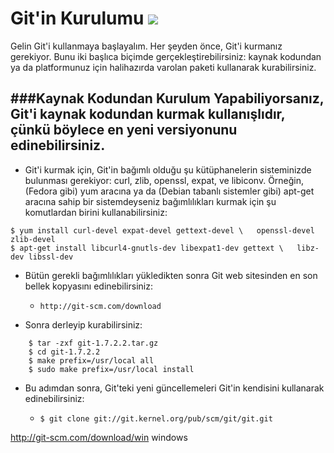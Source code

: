 Git'in Kurulumu  ![][1]
===============

Gelin Git'i kullanmaya başlayalım. Her şeyden önce, Git'i kurmanız gerekiyor. Bunu iki başlıca biçimde gerçekleştirebilirsiniz: kaynak kodundan ya da platformunuz için halihazırda varolan paketi kullanarak kurabilirsiniz.

###Kaynak Kodundan Kurulum 
 Yapabiliyorsanız, Git'i kaynak kodundan kurmak kullanışlıdır, çünkü böylece en yeni versiyonunu edinebilirsiniz.
 ----
* Git'i kurmak için, Git'in bağımlı olduğu şu kütüphanelerin sisteminizde bulunması gerekiyor: curl, zlib, openssl, expat, ve libiconv. Örneğin, (Fedora gibi) yum aracına ya da (Debian tabanlı sistemler gibi) apt-get aracına sahip bir sistemdeyseniz bağımlılıkları kurmak için şu komutlardan birini kullanabilirsiniz: 


```shell
$ yum install curl-devel expat-devel gettext-devel \   openssl-devel zlib-devel
$ apt-get install libcurl4-gnutls-dev libexpat1-dev gettext \   libz-dev libssl-dev
```

* Bütün gerekli bağımlılıkları yükledikten sonra Git web sitesinden en son bellek kopyasını edinebilirsiniz:

    * `http://git-scm.com/download` 
  
* Sonra derleyip kurabilirsiniz:
```shell
    $ tar -zxf git-1.7.2.2.tar.gz
    $ cd git-1.7.2.2
    $ make prefix=/usr/local all
    $ sudo make prefix=/usr/local install
```
* Bu adımdan sonra, Git'teki yeni güncellemeleri Git'in kendisini kullanarak edinebilirsiniz:

    * `$ git clone git://git.kernel.org/pub/scm/git/git.git`
  
  







[1]: https://github.com/paufsc/journey-to-git/blob/master/assets/img/install.png
  
  http://git-scm.com/download/win windows
